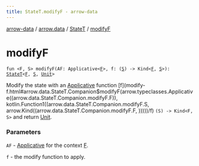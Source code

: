 ```yaml
---
title: StateT.modifyF - arrow-data
---
```


[arrow-data](../../index.html) / [arrow.data](../index.html) / [StateT](index.html) / [modifyF](./modify-f.html)

# modifyF

`fun <F, S> modifyF(AF: Applicative<`[`F`](modify-f.html#F)`>, f: (`[`S`](modify-f.html#S)`) -> Kind<`[`F`](modify-f.html#F)`, `[`S`](modify-f.html#S)`>): `[`StateT`](index.html)`<`[`F`](modify-f.html#F)`, `[`S`](modify-f.html#S)`, `[`Unit`](https://kotlinlang.org/api/latest/jvm/stdlib/kotlin/-unit/index.html)`>`

Modify the state with an [Applicative](#) function [f](modify-f.html#arrow.data.StateT.Companion$modifyF(arrow.typeclasses.Applicative((arrow.data.StateT.Companion.modifyF.F)), kotlin.Function1((arrow.data.StateT.Companion.modifyF.S, arrow.Kind((arrow.data.StateT.Companion.modifyF.F, )))))/f) `(S) -> Kind<F, S>` and return [Unit](https://kotlinlang.org/api/latest/jvm/stdlib/kotlin/-unit/index.html).

### Parameters

`AF` - [Applicative](#) for the context [F](modify-f.html#F).

`f` - the modify function to apply.